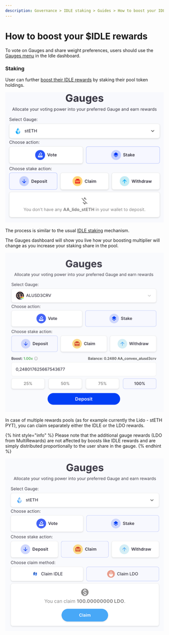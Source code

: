 ```yaml
---
description: Governance > IDLE staking > Guides > How to boost your IDLE rewards
---
```


# How to boost your $IDLE rewards

To vote on Gauges and share weight preferences, users should use the [Gauges menu](https://idle.finance/#/dashboard/gauges) in the Idle dashboard.&#x20;

### Staking

User can further [boost their IDLE rewards](../boost.md) by staking their pool token holdings.&#x20;

![](<../../../.gitbook/assets/image (75).png>)

The process is similar to the usual [IDLE staking](how-to-stake-your-usdidle.md) mechanism.&#x20;

The Gauges dashboard will show you live how your boosting multiplier will change as you increase your staking share in the pool.&#x20;

![](<../../../.gitbook/assets/image (32).png>)

In case of multiple rewards pools (as for example currently the Lido - stETH PYT), you can claim separately either the IDLE or the LDO rewards.

{% hint style="info" %}
Please note that the additional gauge rewards (LDO from MultiRewards) are not affected by boosts like IDLE rewards and are simply distributed proportionally to the user share in the gauge.
{% endhint %}

![](<../../../.gitbook/assets/image (20).png>)
